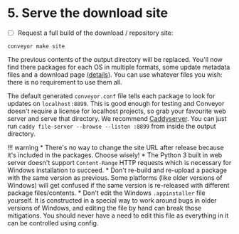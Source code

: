 # 5. Serve the download site

* [ ] Request a full build of the download / repository site:

```
conveyor make site
```

The previous contents of the output directory will be replaced. You'll now find there packages for each OS in multiple formats, some update metadata files and a download page ([details](../outputs.md)). You can use whatever files you wish: there is no requirement to use them all.

The default generated `conveyor.conf` file tells each package to look for updates on `localhost:8899`. This is good enough for testing and Conveyor doesn't require a license for localhost projects, so grab your favourite web server and serve that directory. We recommend [Caddyserver](https://caddyserver.com/). You can just run `caddy file-server --browse --listen :8899` from inside the output directory.

!!! warning
    * There's no way to change the site URL after release because it's included in the packages. Choose wisely!
    * The Python 3 built in web server doesn't support `Content-Range` HTTP requests which is necessary for Windows installation to succeed.
    * Don't re-build and re-upload a package with the same version as previous. Some platforms (like older versions of Windows) will get confused if the same version is re-released with different package files/contents. 
    * Don't edit the Windows `.appinstaller` file yourself. It is constructed in a special way to work around bugs in older versions of Windows, and editing the file by hand can break those mitigations. You should never have a need to edit this file as everything in it can be controlled using config.

<script>var tutorialSection = 5;</script>

